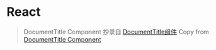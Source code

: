 # React 
> DocumentTitle Component 
> 抄录自 [DocumentTitle组件](https://github.com/gaearon/react-document-title) 
> Copy from [DocumentTitle Component](https://github.com/gaearon/react-document-title) 

